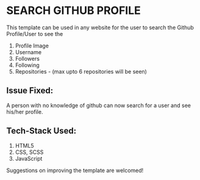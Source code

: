 # SEARCH GITHUB PROFILE
This template can be used in any website for the user to search the Github Profile/User to see the 
1. Profile Image
2. Username
3. Followers
4. Following
5. Repositories - (max upto 6 repositories will be seen)

## Issue Fixed:
A person with no knowledge of github can now search for a user and see his/her profile.

## Tech-Stack Used:
1. HTML5
2. CSS, SCSS
3. JavaScript


Suggestions on improving the template are welcomed!

